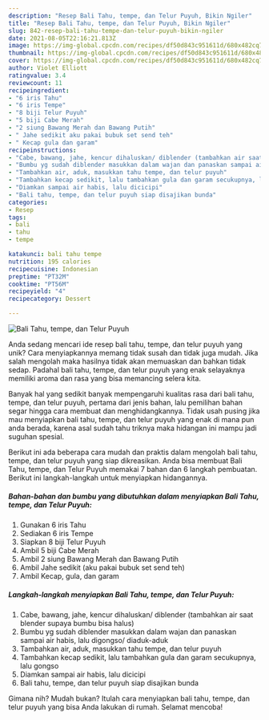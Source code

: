 ```yaml
---
description: "Resep Bali Tahu, tempe, dan Telur Puyuh, Bikin Ngiler"
title: "Resep Bali Tahu, tempe, dan Telur Puyuh, Bikin Ngiler"
slug: 842-resep-bali-tahu-tempe-dan-telur-puyuh-bikin-ngiler
date: 2021-08-05T22:16:21.813Z
image: https://img-global.cpcdn.com/recipes/df50d843c951611d/680x482cq70/bali-tahu-tempe-dan-telur-puyuh-foto-resep-utama.jpg
thumbnail: https://img-global.cpcdn.com/recipes/df50d843c951611d/680x482cq70/bali-tahu-tempe-dan-telur-puyuh-foto-resep-utama.jpg
cover: https://img-global.cpcdn.com/recipes/df50d843c951611d/680x482cq70/bali-tahu-tempe-dan-telur-puyuh-foto-resep-utama.jpg
author: Violet Elliott
ratingvalue: 3.4
reviewcount: 11
recipeingredient:
- "6 iris Tahu"
- "6 iris Tempe"
- "8 biji Telur Puyuh"
- "5 biji Cabe Merah"
- "2 siung Bawang Merah dan Bawang Putih"
- " Jahe sedikit aku pakai bubuk set send teh"
- " Kecap gula dan garam"
recipeinstructions:
- "Cabe, bawang, jahe, kencur dihaluskan/ diblender (tambahkan air saat blender supaya bumbu bisa halus)"
- "Bumbu yg sudah diblender masukkan dalam wajan dan panaskan sampai air habis, lalu digongso/ diaduk-aduk"
- "Tambahkan air, aduk, masukkan tahu tempe, dan telur puyuh"
- "Tambahkan kecap sedikit, lalu tambahkan gula dan garam secukupnya, lalu gongso"
- "Diamkan sampai air habis, lalu dicicipi"
- "Bali tahu, tempe, dan telur puyuh siap disajikan bunda"
categories:
- Resep
tags:
- bali
- tahu
- tempe

katakunci: bali tahu tempe 
nutrition: 195 calories
recipecuisine: Indonesian
preptime: "PT32M"
cooktime: "PT56M"
recipeyield: "4"
recipecategory: Dessert

---
```



![Bali Tahu, tempe, dan Telur Puyuh](https://img-global.cpcdn.com/recipes/df50d843c951611d/680x482cq70/bali-tahu-tempe-dan-telur-puyuh-foto-resep-utama.jpg)

Anda sedang mencari ide resep bali tahu, tempe, dan telur puyuh yang unik? Cara menyiapkannya memang tidak susah dan tidak juga mudah. Jika salah mengolah maka hasilnya tidak akan memuaskan dan bahkan tidak sedap. Padahal bali tahu, tempe, dan telur puyuh yang enak selayaknya memiliki aroma dan rasa yang bisa memancing selera kita.



Banyak hal yang sedikit banyak mempengaruhi kualitas rasa dari bali tahu, tempe, dan telur puyuh, pertama dari jenis bahan, lalu pemilihan bahan segar hingga cara membuat dan menghidangkannya. Tidak usah pusing jika mau menyiapkan bali tahu, tempe, dan telur puyuh yang enak di mana pun anda berada, karena asal sudah tahu triknya maka hidangan ini mampu jadi suguhan spesial.


Berikut ini ada beberapa cara mudah dan praktis dalam mengolah bali tahu, tempe, dan telur puyuh yang siap dikreasikan. Anda bisa membuat Bali Tahu, tempe, dan Telur Puyuh memakai 7 bahan dan 6 langkah pembuatan. Berikut ini langkah-langkah untuk menyiapkan hidangannya.

<!--inarticleads1-->

##### Bahan-bahan dan bumbu yang dibutuhkan dalam menyiapkan Bali Tahu, tempe, dan Telur Puyuh:

1. Gunakan 6 iris Tahu
1. Sediakan 6 iris Tempe
1. Siapkan 8 biji Telur Puyuh
1. Ambil 5 biji Cabe Merah
1. Ambil 2 siung Bawang Merah dan Bawang Putih
1. Ambil  Jahe sedikit (aku pakai bubuk set send teh)
1. Ambil  Kecap, gula, dan garam




<!--inarticleads2-->

##### Langkah-langkah menyiapkan Bali Tahu, tempe, dan Telur Puyuh:

1. Cabe, bawang, jahe, kencur dihaluskan/ diblender (tambahkan air saat blender supaya bumbu bisa halus)
1. Bumbu yg sudah diblender masukkan dalam wajan dan panaskan sampai air habis, lalu digongso/ diaduk-aduk
1. Tambahkan air, aduk, masukkan tahu tempe, dan telur puyuh
1. Tambahkan kecap sedikit, lalu tambahkan gula dan garam secukupnya, lalu gongso
1. Diamkan sampai air habis, lalu dicicipi
1. Bali tahu, tempe, dan telur puyuh siap disajikan bunda




Gimana nih? Mudah bukan? Itulah cara menyiapkan bali tahu, tempe, dan telur puyuh yang bisa Anda lakukan di rumah. Selamat mencoba!
